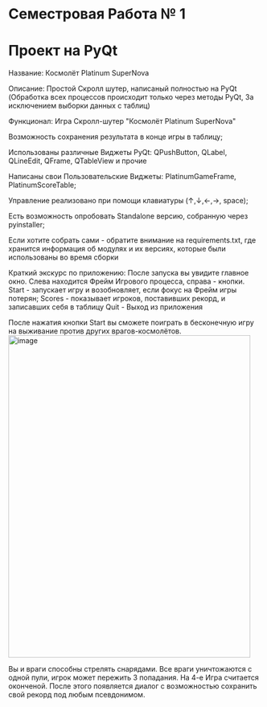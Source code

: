 # Семестровая Работа № 1
# Проект на PyQt
Название: Космолёт Platinum SuperNova

Описание: Простой Скролл шутер, написаный полностью на PyQt (Обработка всех процессов происходит только через методы PyQt, За исключением выборки данных с таблиц)

Функционал:
  Игра Скролл-шутер "Космолёт Platinum SuperNova"
  
  Возможность сохранения результата в конце игры в таблицу;
  
  Использованы различные Виджеты PyQt: QPushButton, QLabel, QLineEdit, QFrame, QTableView и прочие
  
  Написаны свои Пользовательские Виджеты: PlatinumGameFrame, PlatinumScoreTable;
  
  Управление реализовано при помощи клавиатуры (↑,↓,←,→, space);
  
  Есть возможность опробовать Standalone версию, собранную через pyinstaller;
  
Если хотите собрать сами - обратите внимание на requirements.txt, где хранится информация об модулях и их версиях, 
которые были использованы во время сборки

Краткий экскурс по приложению:
После запуска вы увидите главное окно. Слева находится Фрейм Игрового процесса, справа - кнопки.
Start - запускает игру и возобновляет, если фокус на Фрейм игры потерян;
Scores - показывает игроков, поставивших рекорд, и записавших себя в таблицу
Quit - Выход из приложения

После нажатия кнопки Start вы сможете поиграть в бесконечную игру на выживание против других врагов-космолётов.
<img width="481" height="642" alt="image" src="https://github.com/user-attachments/assets/d178c467-04c5-434e-9b0e-fa9de34d364d" />

Вы и враги способны стрелять снарядами. Все враги уничтожаются с одной пули, игрок может пережить 3 попадания. На 4-е Игра считается оконченой.
После этого появляется диалог с возможностью сохранить свой рекорд под любым псевдонимом.
